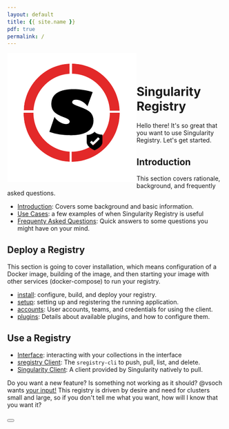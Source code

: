 ```yaml
---
layout: default
title: {{ site.name }}
pdf: true
permalink: /
---
```


<div style="float:right; margin-bottom:50px; color:#666">
</div>

<div>
    <img src="assets/img/logo.png" style="float:left">
</div><br><br>


# Singularity Registry

Hello there! It's so great that you want to use Singularity Registry. Let's get started. 

## Introduction
This section covers rationale, background, and frequently asked questions.

 - [Introduction](/sregistry/intro): Covers some background and basic information.
 - [Use Cases](/sregistry/use-cases): a few examples of when Singularity Registry is useful
 - [Frequenty Asked Questions](/sregistry/faq): Quick answers to some questions you might have on your mind.

## Deploy a Registry
This section is going to cover installation, which means configuration of a Docker image, building of the image, and then starting your image with other services (docker-compose) to run your registry.

 - [install](/sregistry/install): configure, build, and deploy your registry.
 - [setup](/sregistry/setup): setting up and registering the running application.
 - [accounts](/sregistry/credentials): User accounts, teams, and credentials for using the client.
 - [plugins](/sregistry/plugins): Details about available plugins, and how to configure them.

## Use a Registry

 - [Interface](/sregistry/interface): interacting with your collections in the interface
 - [sregistry Client](/sregistry/client): The `sregistry-cli` to push, pull, list, and delete.
 - [Singularity Client](/sregistry/client-singularity): A client provided by Singularity natively to pull.


Do you want a new feature? Is something not working as it should? @vsoch wants [your input!](https://www.github.com/singularityhub/sregistry/issues) This registry is driven by desire and need for clusters small and large, so if you don't tell me what you want, how will I know that you want it?

<div>
    <a href="/sregistry/intro"><button class="next-button btn btn-primary"><i class="fa fa-chevron-right"></i> </button></a>
</div><br>
